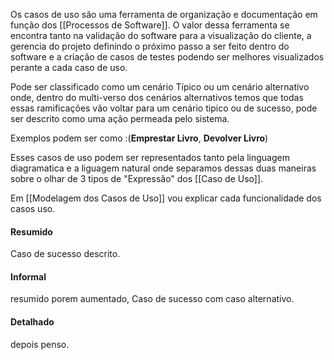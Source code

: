 Os casos de uso são uma ferramenta de organização e documentação em função dos [[Processos de Software]].
O valor dessa ferramenta se encontra tanto na validação do software para a visualização do cliente, a gerencia do projeto definindo o próximo passo a ser feito dentro do software e a criação de casos de testes podendo ser melhores visualizados perante a cada caso de uso.

Pode ser classificado como um cenário Típico ou um cenário alternativo onde, dentro do multi-verso dos cenários alternativos temos que todas essas ramificações vão voltar para um cenário tipico ou de sucesso, pode ser descrito como uma ação permeada pelo sistema.

Exemplos podem ser como :(__Emprestar Livro__, __Devolver Livro__)

Esses casos de uso podem ser representados tanto pela linguagem diagramatica e a liguagem natural onde separamos dessas duas maneiras sobre o olhar de 3 tipos de "Expressão" dos [[Caso de Uso]].

Em [[Modelagem dos Casos de Uso]] vou explicar cada funcionalidade dos casos uso.
#### Resumido 
Caso de sucesso descrito.

#### Informal
resumido porem aumentado, Caso de sucesso com caso alternativo.

#### Detalhado
depois penso.
